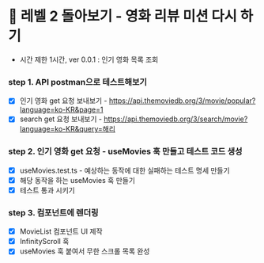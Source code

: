 # 🎯 레벨 2 돌아보기 - 영화 리뷰 미션 다시 하기

- 시간 제한 1시간, ver 0.0.1 : 인기 영화 목록 조회

### step 1. API postman으로 테스트해보기

- [x] 인기 영화 get 요청 보내보기 - https://api.themoviedb.org/3/movie/popular?language=ko-KR&page=1
- [x] search get 요청 보내보기 - https://api.themoviedb.org/3/search/movie?language=ko-KR&query=해리

### step 2. 인기 영화 get 요청 - useMovies 훅 만들고 테스트 코드 생성

- [x] useMovies.test.ts - 예상하는 동작에 대한 실패하는 테스트 명세 만들기
- [x] 해당 동작을 하는 useMovies 훅 만들기
- [x] 테스트 통과 시키기

### step 3. 컴포넌트에 렌더링

- [x] MovieList 컴포넌트 UI 제작
- [x] InfinityScroll 훅
- [x] useMovies 훅 붙여서 무한 스크롤 목록 완성
